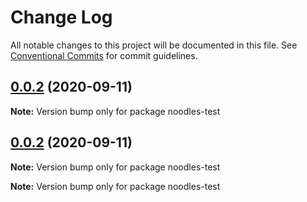 # Change Log

All notable changes to this project will be documented in this file.
See [Conventional Commits](https://conventionalcommits.org) for commit guidelines.

## [0.0.2](https://github.com/geallenboy/noodles/compare/noodles-test@0.0.4...noodles-test@0.0.2) (2020-09-11)

**Note:** Version bump only for package noodles-test





## [0.0.2](https://github.com/geallenboy/noodles/compare/noodles-test@0.0.4...noodles-test@0.0.2) (2020-09-11)

**Note:** Version bump only for package noodles-test





**Note:** Version bump only for package noodles-test
